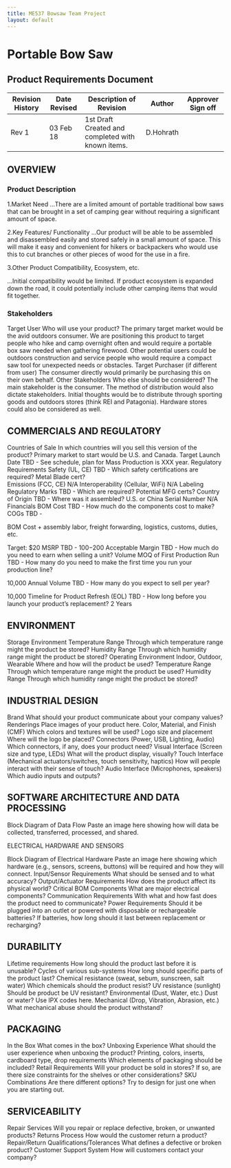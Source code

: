 ```yaml
---
title: ME537 Bowsaw Team Project
layout: default
---
```



# Portable Bow Saw

## Product Requirements Document

| Revision History | Date Revised | Description of Revision                           | Author    | Approver Sign off |
|------------------|--------------|---------------------------------------------------|-----------|-------------------|
| Rev 1            | 03 Feb 18    | 1st Draft Created and completed with known items. | D.Hohrath |                   |



## OVERVIEW

### Product Description

1.Market Need
...There are a limited amount of portable traditional bow saws that can be brought in a set of camping gear without requiring a significant amount of space.

2.Key Features/ Functionality
...Our product will be able to be assembled and disassembled easily and stored safely in a small amount of space.  This will make it easy and convenient for hikers or backpackers who would use this to cut branches or other pieces of wood for the use in a fire.

3.Other Product Compatibility, 
Ecosystem, etc.

...Initial compatibility would be limited.  If product ecosystem is expanded down the road, it could potentially include other camping items that would fit together.

### Stakeholders
Target User
Who will use your product?  The primary target market would be the avid outdoors consumer.  We are positioning this product to target people who hike and camp overnight often and would require a portable box saw needed when gathering firewood.  Other potential users could be outdoors construction and service people who would require a compact saw tool for unexpected needs or obstacles.
Target Purchaser
(if different from user)
The consumer directly would primarily be purchasing this on their own behalf.
Other Stakeholders
Who else should be considered? The main stakeholder is the consumer.  The method of distribution would also dictate stakeholders.  Initial thoughts would be to distribute through sporting goods and outdoors stores (think REI and Patagonia).  Hardware stores could also be considered as well.




## COMMERCIALS AND REGULATORY

Countries of Sale
In which countries will you sell this version of the product? Primary market to start would be U.S. and Canada.
Target Launch Date
TBD - See schedule, plan for Mass Production is XXX year.
Regulatory Requirements
Safety (UL, CE)
TBD - Which safety certifications are required? Metal Blade cert?  
Emissions (FCC, CE)
N/A
Interoperability (Cellular, WiFi)
N/A
Labeling
Regulatory Marks
TBD - Which are required? Potential MFG certs?
Country of Origin
TBD - Where was it assembled? U.S. or China
Serial Number
N/A
Financials
BOM Cost
TBD - How much do the components cost to make?
COGs
TBD - 

BOM Cost + assembly labor, freight forwarding, logistics, customs, duties, etc.

Target: $20
MSRP
TBD - $100-$200
Acceptable Margin
TBD - How much do you need to earn when selling a unit?
Volume
MOQ of First Production Run
TBD - How many do you need to make the first time you run your production line?

10,000
Annual Volume
TBD - How many do you expect to sell per year?

10,000
Timeline for Product Refresh (EOL)
TBD - How long before you launch your product’s replacement?
2 Years





## ENVIRONMENT


Storage Environment
Temperature Range
Through which temperature range might the product be stored?
Humidity Range
Through which humidity range might the product be stored?
Operating Environment
Indoor, Outdoor, Wearable
Where and how will the product be used?
Temperature Range
Through which temperature range might the product be used?
Humidity Range
Through which humidity range might the product be stored?



## INDUSTRIAL DESIGN

Brand
What should your product communicate about your company values?
Renderings
Place images of your product here.
Color, Material, and Finish (CMF)
Which colors and textures will be used?
Logo size and placement
Where will the logo be placed?
Connectors 
(Power, USB, Lighting, Audio)
Which connectors, if any, does your product need?
Visual Interface 
(Screen size and type, LEDs)
What will the product display, visually?
Touch Interface 
(Mechanical actuators/switches, touch sensitivity, haptics)
How will people interact with their sense of touch?
Audio Interface 
(Microphones, speakers)
Which audio inputs and outputs?




## SOFTWARE ARCHITECTURE AND DATA PROCESSING


Block Diagram of Data Flow
Paste an image here showing how will data be collected, transferred, processed, and shared.


ELECTRICAL HARDWARE AND SENSORS

Block Diagram of Electrical Hardware
Paste an image here showing which hardware (e.g., sensors, screens, buttons) will be required and how they will connect.
Input/Sensor Requirements
What should be sensed and to what accuracy?
Output/Actuator Requirements
How does the product affect its physical world?
Critical BOM Components
What are major electrical components?
Communication Requirements
With what and how fast does the product need to communicate?
Power Requirements 
Should it be plugged into an outlet or powered with disposable or rechargeable batteries? If batteries, how long should it last between replacement or recharging?


## DURABILITY

Lifetime requirements
How long should the product last before it is unusable?
Cycles of various sub-systems
How long should specific parts of the product last?
Chemical resistance (sweat, sebum, sunscreen, salt water)
Which chemicals should the product resist?
UV resistance (sunlight)
Should be product be UV resistant?
Environmental (Dust, Water, etc.)
Dust or water? Use IPX codes here.
Mechanical (Drop, Vibration, Abrasion, etc.)
What mechanical abuse should the product withstand?



## PACKAGING

In the Box
What comes in the box? 
Unboxing Experience
What should the user experience when unboxing the product?
Printing, colors, inserts, cardboard type, drop requirements
Which elements of packaging should be included?
Retail Requirements
Will your product be sold in stores? If so, are there size constraints for the shelves or other considerations?
SKU Combinations
Are there different options? Try to design for just one when you are starting out.


## SERVICEABILITY

Repair Services
Will you repair or replace defective, broken, or unwanted products?
Returns Process
How would the customer return a product?
Repair/Return Qualifications/Tolerances
What defines a defective or broken product?
Customer Support System
How will customers contact your company?




















